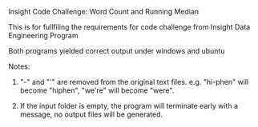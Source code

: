 Insight Code Challenge: Word Count and Running Median

This is for fullfiling the requirements for code challenge from Insight Data Engineering Program

Both programs yielded correct output under windows and ubuntu 

Notes:

1. "-" and "'" are removed from the original text files. e.g. "hi-phen" will become "hiphen", "we're" will become "were".

2. If the input folder is empty, the program will terminate early with a message, no output files will be generated.
